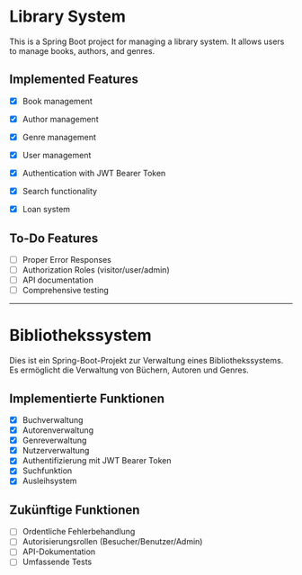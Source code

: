 # Library System

This is a Spring Boot project for managing a library system. It allows users to manage books, authors, and genres.

## Implemented Features

- [x] Book management
- [x] Author management
- [x] Genre management
- [x] User management
- [x] Authentication with JWT Bearer Token
- [x] Search functionality
- [x] Loan system


## To-Do Features

- [ ] Proper Error Responses
- [ ] Authorization Roles (visitor/user/admin)
- [ ] API documentation
- [ ] Comprehensive testing

---

# Bibliothekssystem

Dies ist ein Spring-Boot-Projekt zur Verwaltung eines Bibliothekssystems. Es ermöglicht die Verwaltung von Büchern, Autoren und Genres.

## Implementierte Funktionen

- [x] Buchverwaltung 
- [x] Autorenverwaltung
- [x] Genreverwaltung
- [x] Nutzerverwaltung 
- [x] Authentifizierung mit JWT Bearer Token
- [x] Suchfunktion
- [x] Ausleihsystem

## Zukünftige Funktionen

- [ ] Ordentliche Fehlerbehandlung
- [ ] Autorisierungsrollen (Besucher/Benutzer/Admin)
- [ ] API-Dokumentation
- [ ] Umfassende Tests
